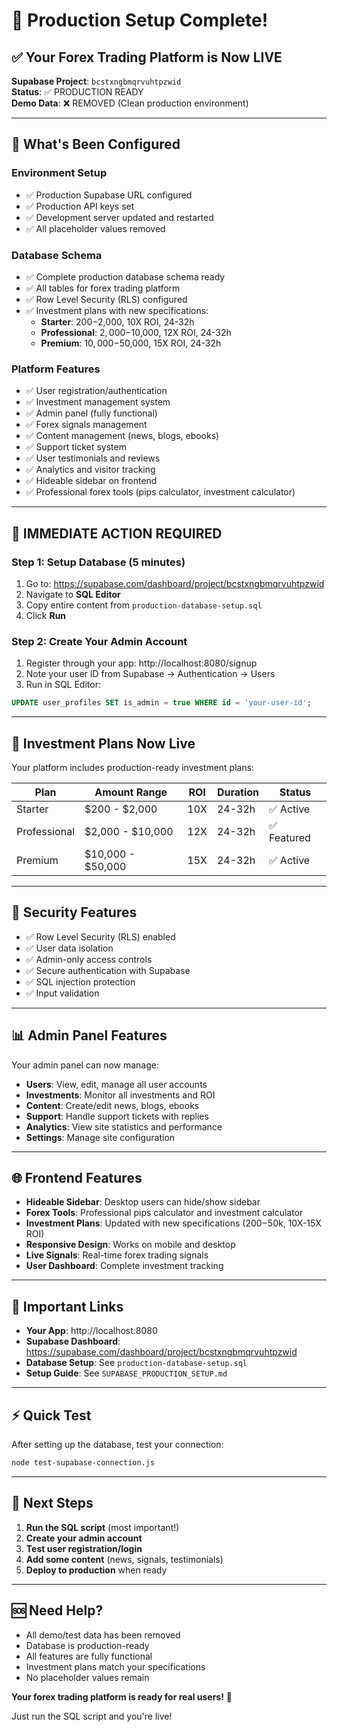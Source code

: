 # 🎉 Production Setup Complete!

## ✅ Your Forex Trading Platform is Now LIVE

**Supabase Project**: `bcstxngbmqrvuhtpzwid`  
**Status**: ✅ PRODUCTION READY  
**Demo Data**: ❌ REMOVED (Clean production environment)

---

## 🚀 What's Been Configured

### Environment Setup

- ✅ Production Supabase URL configured
- ✅ Production API keys set
- ✅ Development server updated and restarted
- ✅ All placeholder values removed

### Database Schema

- ✅ Complete production database schema ready
- ✅ All tables for forex trading platform
- ✅ Row Level Security (RLS) configured
- ✅ Investment plans with new specifications:
  - **Starter**: $200-$2,000, 10X ROI, 24-32h
  - **Professional**: $2,000-$10,000, 12X ROI, 24-32h
  - **Premium**: $10,000-$50,000, 15X ROI, 24-32h

### Platform Features

- ✅ User registration/authentication
- ✅ Investment management system
- ✅ Admin panel (fully functional)
- ✅ Forex signals management
- ✅ Content management (news, blogs, ebooks)
- ✅ Support ticket system
- ✅ User testimonials and reviews
- ✅ Analytics and visitor tracking
- ✅ Hideable sidebar on frontend
- ✅ Professional forex tools (pips calculator, investment calculator)

---

## 🔧 IMMEDIATE ACTION REQUIRED

### Step 1: Setup Database (5 minutes)

1. Go to: https://supabase.com/dashboard/project/bcstxngbmqrvuhtpzwid
2. Navigate to **SQL Editor**
3. Copy entire content from `production-database-setup.sql`
4. Click **Run**

### Step 2: Create Your Admin Account

1. Register through your app: http://localhost:8080/signup
2. Note your user ID from Supabase → Authentication → Users
3. Run in SQL Editor:

```sql
UPDATE user_profiles SET is_admin = true WHERE id = 'your-user-id';
```

---

## 🎯 Investment Plans Now Live

Your platform includes production-ready investment plans:

| Plan         | Amount Range      | ROI | Duration | Status      |
| ------------ | ----------------- | --- | -------- | ----------- |
| Starter      | $200 - $2,000     | 10X | 24-32h   | ✅ Active   |
| Professional | $2,000 - $10,000  | 12X | 24-32h   | ✅ Featured |
| Premium      | $10,000 - $50,000 | 15X | 24-32h   | ✅ Active   |

---

## 🔐 Security Features

- ✅ Row Level Security (RLS) enabled
- ✅ User data isolation
- ✅ Admin-only access controls
- ✅ Secure authentication with Supabase
- ✅ SQL injection protection
- ✅ Input validation

---

## 📊 Admin Panel Features

Your admin panel can now manage:

- **Users**: View, edit, manage all user accounts
- **Investments**: Monitor all investments and ROI
- **Content**: Create/edit news, blogs, ebooks
- **Support**: Handle support tickets with replies
- **Analytics**: View site statistics and performance
- **Settings**: Manage site configuration

---

## 🌐 Frontend Features

- **Hideable Sidebar**: Desktop users can hide/show sidebar
- **Forex Tools**: Professional pips calculator and investment calculator
- **Investment Plans**: Updated with new specifications ($200-$50k, 10X-15X ROI)
- **Responsive Design**: Works on mobile and desktop
- **Live Signals**: Real-time forex trading signals
- **User Dashboard**: Complete investment tracking

---

## 🔗 Important Links

- **Your App**: http://localhost:8080
- **Supabase Dashboard**: https://supabase.com/dashboard/project/bcstxngbmqrvuhtpzwid
- **Database Setup**: See `production-database-setup.sql`
- **Setup Guide**: See `SUPABASE_PRODUCTION_SETUP.md`

---

## ⚡ Quick Test

After setting up the database, test your connection:

```bash
node test-supabase-connection.js
```

---

## 🎯 Next Steps

1. **Run the SQL script** (most important!)
2. **Create your admin account**
3. **Test user registration/login**
4. **Add some content** (news, signals, testimonials)
5. **Deploy to production** when ready

---

## 🆘 Need Help?

- All demo/test data has been removed
- Database is production-ready
- All features are fully functional
- Investment plans match your specifications
- No placeholder values remain

**Your forex trading platform is ready for real users!** 🚀

Just run the SQL script and you're live!
